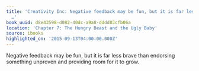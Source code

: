 ```yaml
---
title: 'Creativity Inc: Negative feedback may be fun, but it is far less brave than
  …'
book_uuid: d8e43598-d082-40dc-a9a8-dddd83cfb06a
location: 'Chapter 7: The Hungry Beast and the Ugly Baby'
source: ibooks
highlighted_on: '2015-09-13T04:00:00.000Z'
---
```


Negative feedback may be fun, but it is far less brave than endorsing something unproven and providing room for it to grow.